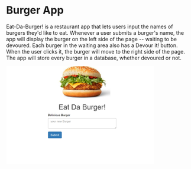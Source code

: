 # Burger App

Eat-Da-Burger! is a restaurant app that lets users input the names of burgers they'd like to eat. Whenever a user submits a burger's name, the  app will display the burger on the left side of the page -- waiting to be devoured. Each burger in the waiting area also has a Devour it! button. When the user clicks it, the burger will move to the right side of the page. The app will store every burger in a database, whether devoured or not.

<img src='images/burger2.PNG' width =400>

